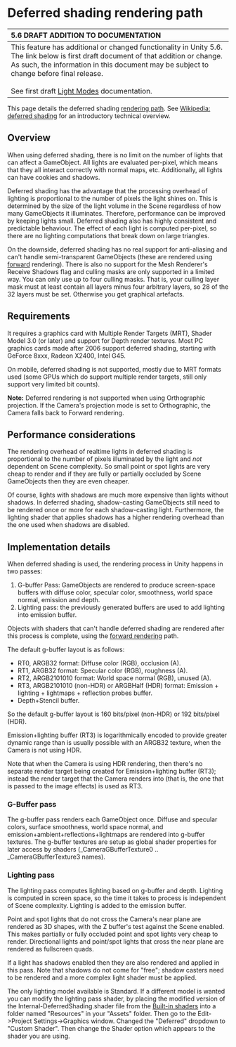 # Deferred shading rendering path

|**5.6 DRAFT ADDITION TO DOCUMENTATION** |
|:---|
|This feature has additional or changed functionality in Unity 5.6. The link below is first draft document of that addition or change. As such, the information in this document may be subject to change before final release.<br/><br/>See first draft [Light Modes](https://docs.google.com/document/d/116JvLXljfbdfllOLlyzVvWmNWpbUwcYKV16blVHuS2E/edit) documentation.|

This page details the deferred shading [rendering path](RenderingPaths). See [Wikipedia: deferred shading](http://en.wikipedia.org/wiki/Deferred_shading) for an introductory technical overview.

## Overview

When using deferred shading, there is no limit on the number of lights that can affect a GameObject. All lights are evaluated per-pixel, which means that they all interact correctly with normal maps, etc. Additionally, all lights can have cookies and shadows.

Deferred shading has the advantage that the processing overhead of lighting is proportional to the number of pixels the light shines on. This is determined by the size of the light volume in the Scene regardless of how many GameObjects it illuminates. Therefore, performance can be improved by keeping lights small. Deferred shading also has highly consistent and predictable behaviour. The effect of each light is computed per-pixel, so there are no lighting computations that break down on large triangles.

On the downside, deferred shading has no real support for anti-aliasing and can't handle semi-transparent GameObjects (these are rendered using [forward](RenderTech-ForwardRendering) rendering). There is also no support for the Mesh Renderer's Receive Shadows flag and culling masks are only supported in a limited way. You can only use up to four culling masks. That is, your culling layer mask must at least contain all layers minus four arbitrary layers, so 28 of the 32 layers must be set. Otherwise you get graphical artefacts.

## Requirements


It requires a graphics card with Multiple Render Targets (MRT), Shader Model 3.0 (or later) and support for Depth render textures. Most PC graphics cards made after 2006 support deferred shading, starting with GeForce 8xxx, Radeon X2400, Intel G45.

On mobile, deferred shading is not supported, mostly due to MRT formats used (some GPUs which do support multiple render targets, still only support very limited bit counts).

**Note:** Deferred rendering is not supported when using Orthographic projection. If the Camera's projection mode is set to Orthographic, the Camera falls back to Forward rendering.

## Performance considerations


The rendering overhead of realtime lights in deferred shading is proportional to the number of pixels illuminated by the light and _not_ dependent on Scene complexity. So small point or spot lights are very cheap to render and if they are fully or partially occluded by Scene GameObjects then they are even cheaper.

Of course, lights with shadows are much more expensive than lights without shadows. In deferred shading, shadow-casting GameObjects still need to be rendered once or more for each shadow-casting light. Furthermore, the lighting shader that applies shadows has a higher rendering overhead than the one used when shadows are disabled.


## Implementation details


When deferred shading is used, the rendering process in Unity happens in two passes:


1. G-buffer Pass: GameObjects are rendered to produce screen-space buffers with diffuse color, specular color, smoothness,
world space normal, emission and depth.
1. Lighting pass: the previously generated buffers are used to add lighting into emission buffer.

Objects with shaders that can't handle deferred shading are rendered after this process is complete, using the [forward rendering](RenderTech-ForwardRendering) path.

The default g-buffer layout is as follows:

* RT0, ARGB32 format: Diffuse color (RGB), occlusion (A).
* RT1, ARGB32 format: Specular color (RGB), roughness (A).
* RT2, ARGB2101010 format: World space normal (RGB), unused (A).
* RT3, ARGB2101010 (non-HDR) or ARGBHalf (HDR) format: Emission + lighting + lightmaps + reflection probes buffer.
* Depth+Stencil buffer.

So the default g-buffer layout is 160 bits/pixel (non-HDR) or 192 bits/pixel (HDR).

Emission+lighting buffer (RT3) is logarithmically encoded to provide greater dynamic range than is usually possible with an ARGB32 texture, when the Camera is not using HDR.

Note that when the Camera is using HDR rendering, then there's no separate render target being created for Emission+lighting buffer (RT3); instead the render target that the Camera renders into (that is, the one that is passed to the image effects) is used as RT3.


### G-Buffer pass

The g-buffer pass renders each GameObject once. Diffuse and specular colors, surface smoothness, world space normal, and emission+ambient+reflections+lightmaps are rendered into g-buffer textures. The g-buffer textures are setup as global shader properties for later access by shaders (_CameraGBufferTexture0 .. _CameraGBufferTexture3 names).


### Lighting pass

The lighting pass computes lighting based on g-buffer and depth. Lighting is computed in screen space, so the time it takes to process is independent of Scene complexity. Lighting is added to the emission buffer.

Point and spot lights that do not cross the Camera's near plane are rendered as 3D shapes, with the Z buffer's test against the Scene enabled. This makes partially or fully occluded point and spot lights very cheap to render. Directional lights and point/spot lights that cross the near plane are rendered as fullscreen quads.

If a light has shadows enabled then they are also rendered and applied in this pass. Note that shadows do not come for "free"; shadow casters need to be rendered and a more complex light shader must be applied.

The only lighting model available is Standard. If a different model is wanted you can modify the lighting pass shader, by placing the modified version of the Internal-DeferredShading.shader file from the [Built-in shaders](http://unity3d.com/support/resources/assets/built-in-shaders) into a folder named "Resources" in your "Assets" folder.  Then go to the Edit->Project Settings->Graphics window.  Changed the "Deferred" dropdown to "Custom Shader".  Then change the Shader option which appears to the shader you are using.

